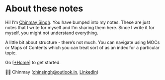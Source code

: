# About these notes

Hi! I’m [Chinmay Singh](https://chinsingh.github.io). You have bumped into my notes. These are just notes that I write for myself and I’m sharing them here. Since I write it for myself, you might not understand everything.

A little bit about structure - there’s not much. You can navigate using MOCs or Maps of Contents which you can treat sort of as an index for a particular topic.

Go [[+Home]] to get started.

👋🏽 Chinmay ([chinsingh@outlook.in](mailto:chinsingh@outlook.in), [LinkedIn](https://www.linkedin.com/in/chinsingh/))

[//begin]: # "Autogenerated link references for markdown compatibility"
[+Home]: +Home "Home"
[//end]: # "Autogenerated link references"